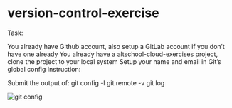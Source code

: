 # version-control-exercise
Task:

You already have Github account, also setup a GitLab account if you don’t have one already
You already have a altschool-cloud-exercises project, clone the project to your local system
Setup your name and email in Git’s global config
Instruction:

Submit the output of:
git config -l
git remote -v
git log

![git config ](https://user-images.githubusercontent.com/104599818/190205394-dab93c61-07f4-4cf7-90e7-90703ee7a3e4.png)
